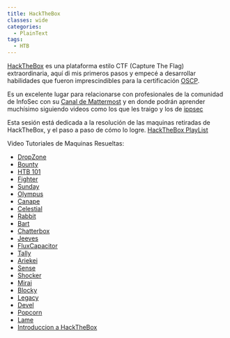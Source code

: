 ```yaml
---
title: HackTheBox
classes: wide
categories:
  - PlainText
tags:
  - HTB
---
```


[HackTheBox](https://www.hackthebox.eu) es una plataforma estilo CTF (Capture The Flag) extraordinaria, aquí di mis primeros pasos y empecé a desarrollar habilidades que fueron imprescindibles para la certificación [OSCP](/OSCP-VideoBlog). 

Es un excelente lugar para relacionarse con profesionales de la comunidad de InfoSec con su [Canal de Mattermost](https://mm.netsecfocus.com/join/) y en donde podrán aprender muchísimo siguiendo videos como los que les traigo y los de [ippsec]( https://www.youtube.com/channel/UCa6eh7gCkpPo5XXUDfygQQA)

Esta sesión está dedicada a la resolución de las maquinas retiradas de HackTheBox, y el paso a paso de cómo lo logre. 
[HackTheBox PlayList]( https://www.youtube.com/watch?v=wNdFMUpc-kM&list=PLXm1FM6zsxpAHycJ8-0pvEsJPYmddzQBJ)

Video Tutoriales de Maquinas Resueltas:
* [DropZone](https://www.youtube.com/watch?v=0MjtpBtfes0)
* [Bounty](https://www.youtube.com/watch?v=V5DO0UlBLHQ)
* [HTB 101](https://www.youtube.com/watch?v=t7P9zo3xorE)
* [Fighter](https://www.youtube.com/watch?v=h1dnYkmj-yA)
* [Sunday](https://www.youtube.com/watch?v=2Uho6Md3wcw)
* [Olympus](https://youtu.be/prKsyZrygzQ)
* [Canape](https://youtu.be/HLi-3fdG1NY)
* [Celestial](https://youtu.be/6R4xX_SfSdA)
* [Rabbit](https://youtu.be/8Kv61bs9OWs)
* [Bart](https://youtu.be/nnqvCEUJxIc) 
* [Chatterbox](https://youtu.be/3KWlOqSREic) 
* [Jeeves](https://www.youtube.com/watch?v=MvzZ9_ncDI0)
* [FluxCapacitor](https://youtu.be/KKFRJe9PyCE)
* [Tally](https://www.youtube.com/edit?o=U&video_id=XKtW8JBmh9Y)
* [Ariekei](https://www.youtube.com/edit?o=U&video_id=mWfitZWGadA)
* [Sense](https://youtu.be/smYiXy3DlRk)
* [Shocker](https://youtu.be/rA2B4bRjhzI)
* [Mirai](https://www.youtube.com/watch?v=2YvbkINbI9I)
* [Blocky](https://www.youtube.com/watch?v=j4TVd4AS99k)
* [Legacy](https://www.youtube.com/watch?v=6gRiTmGHWgk)
* [Devel](https://www.youtube.com/watch?v=W7sweezNNFE)
* [Popcorn](https://www.youtube.com/watch?v=OugYDlAB83I)
* [Lame]( https://www.youtube.com/watch?v=5gKvhgTWxjU)
* [Introduccion a HackTheBox](https://www.youtube.com/watch?v=wNdFMUpc-kM)
